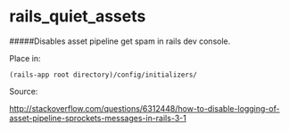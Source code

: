# rails_quiet_assets

#####Disables asset pipeline get spam in rails dev console.

Place in:
```
(rails-app root directory)/config/initializers/
```

Source:

http://stackoverflow.com/questions/6312448/how-to-disable-logging-of-asset-pipeline-sprockets-messages-in-rails-3-1
